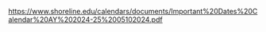 https://www.shoreline.edu/calendars/documents/Important%20Dates%20Calendar%20AY%202024-25%2005102024.pdf

